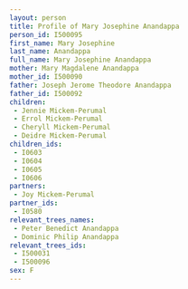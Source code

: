```yaml
---
layout: person
title: Profile of Mary Josephine Anandappa
person_id: I500095
first_name: Mary Josephine
last_name: Anandappa
full_name: Mary Josephine Anandappa
mother: Mary Magdalene Anandappa
mother_id: I500090
father: Joseph Jerome Theodore Anandappa
father_id: I500092
children:
 - Jennie Mickem-Perumal
 - Errol Mickem-Perumal
 - Cheryll Mickem-Perumal
 - Deidre Mickem-Perumal
children_ids:
 - I0603
 - I0604
 - I0605
 - I0606
partners:
 - Joy Mickem-Perumal
partner_ids:
 - I0580
relevant_trees_names:
 - Peter Benedict Anandappa
 - Dominic Philip Anandappa
relevant_trees_ids:
 - I500031
 - I500096
sex: F
---
```


